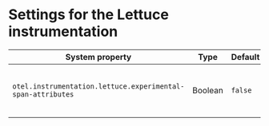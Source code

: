# Settings for the Lettuce instrumentation

| System property                                             | Type    | Default | Description                                         |
| ----------------------------------------------------------- | ------- | ------- | --------------------------------------------------- |
| `otel.instrumentation.lettuce.experimental-span-attributes` | Boolean | `false` | Enable the capture of experimental span attributes. |

